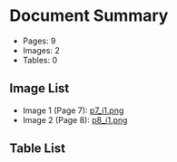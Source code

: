 # Document Summary

- Pages: 9
- Images: 2
- Tables: 0

## Image List

- Image 1 (Page 7): [p7_i1.png](pdf_images/p7_i1.png)
- Image 2 (Page 8): [p8_i1.png](pdf_images/p8_i1.png)

## Table List

